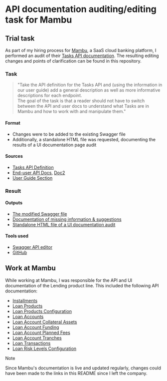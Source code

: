 # API documentation auditing/editing task for Mambu

## Trial task

As part of my hiring process for [Mambu](https://mambu.com/), a SaaS cloud banking platform, I performed an audit of their [Tasks API documentation](https://api.mambu.com/#mambu-api-v2-loan-products). 
The resulting editing changes and points of clarification can be found in this repository.

### Task

> "Take the API definition for the Tasks API and (using the information in our user guide) add a general description
as well as more informative descriptions for each endpoint.  
The goal of the task is that a reader should not have to switch between the API 
and user docs to understand what Tasks are in Mambu and how to work with and manipulate them."

#### Format

- Changes were to be added to the existing Swagger file
- Additionally, a standalone HTML file was requested, documenting the results of a UI documentation page audit

#### Sources

- [Tasks API Definition](https://demotenant.dev.mambucloud.com/api/swagger/json/tasks_v2_swagger.json)
- [End-user API Docs](https://api.mambu.com/#mambu-api-v2-tasks), [Doc2](https://demotenant.dev.mambucloud.com/apidocs/#Tasks)
- [User Guide Section](https://support.mambu.com/docs/communicating-with-other-users)

### Result

#### Outputs

- [The modified Swagger file](mambu_tasks_v2_swagger_blaho.json)
- [Documentation of missing information & suggestions](missing_info.md)
- [Standalone HTML file of a UI documentation audit](mambu_tasks_standalone.html)

#### Tools used

- [Swagger API editor](https://swagger.io/tools/swagger-editor)
- [GitHub](https://github.com)

## Work at Mambu

While working at Mambu, I was responsible for the API and UI documentation of the Lending product line.
This included the following API documentation:

- [Installments](https://api.mambu.com/#mambu-api-v2-installments)
- [Loan Products](https://api.mambu.com/#mambu-api-v2-loan-products)
- [Loan Products Configuration](https://api.mambu.com/#mambu-api-v2-loan-products-configuration)
- [Loan Accounts](https://api.mambu.com/#mambu-api-v2-loan-accounts)
- [Loan Account Collateral Assets](https://api.mambu.com/#mambu-api-v2-loan-account-collateral-assets)
- [Loan Account Funding](https://api.mambu.com/#mambu-api-v2-loan-account-funding)
- [Loan Account Planned Fees](https://api.mambu.com/#mambu-api-v2-loan-account-planned-fees)
- [Loan Account Tranches](https://api.mambu.com/#mambu-api-v2-loan-account-tranches)
- [Loan Transactions](https://api.mambu.com/#mambu-api-v2-loan-transactions)
- [Loan Risk Levels Configuration](https://api.mambu.com/#mambu-api-v2-loan-risk-levels-configuration)

> [!NOTE]  
> Since Mambu's documentation is live and updated regularly, changes could have been made to the links in this README
since I left the company.

